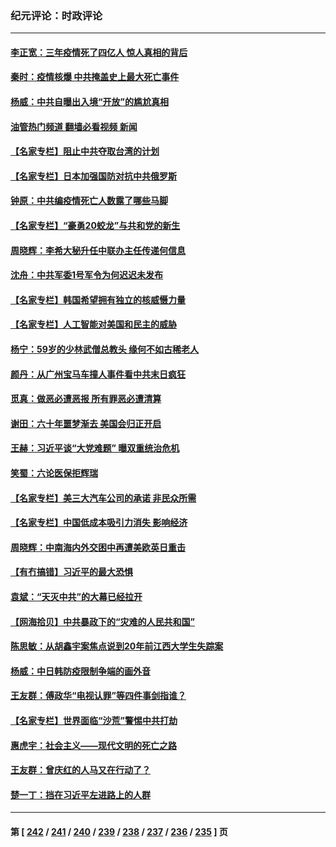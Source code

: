### 纪元评论：时政评论
---
#### [李正宽：三年疫情死了四亿人 惊人真相的背后](../../pages/nsc1025/n13908637.md?01170330) 
#### [秦时：疫情核爆 中共掩盖史上最大死亡事件](../../pages/nsc1025/n13908193.md?01170330) 
#### [杨威：中共自曝出入境“开放”的尴尬真相](../../pages/nsc1025/n13907948.md?01170330) 
#### [油管热门频道 翻墙必看视频 新闻](ok?01170330)
#### [【名家专栏】阻止中共夺取台湾的计划](../../pages/nsc1025/n13907549.md?01170330) 
#### [【名家专栏】日本加强国防对抗中共俄罗斯](../../pages/nsc1025/n13907657.md?01170330) 
#### [钟原：中共编疫情死亡人数露了哪些马脚](../../pages/nsc1025/n13907188.md?01170330) 
#### [【名家专栏】“豪勇20蛟龙”与共和党的新生](../../pages/nsc1025/n13906336.md?01170330) 
#### [周晓辉：李希大秘升任中联办主任传递何信息](../../pages/nsc1025/n13906999.md?01170330) 
#### [沈舟：中共军委1号军令为何迟迟未发布](../../pages/nsc1025/n13906695.md?01170330) 
#### [【名家专栏】韩国希望拥有独立的核威慑力量](../../pages/nsc1025/n13906335.md?01170330) 
#### [【名家专栏】人工智能对美国和民主的威胁](../../pages/nsc1025/n13904656.md?01170330) 
#### [杨宁：59岁的少林武僧总教头 缘何不如古稀老人](../../pages/nsc1025/n13906407.md?01170330) 
#### [颜丹：从广州宝马车撞人事件看中共末日疯狂](../../pages/nsc1025/n13906385.md?01170330) 
#### [觅真：做恶必遭恶报 所有罪恶必遭清算](../../pages/nsc1025/n13906159.md?01170330) 
#### [谢田：六十年噩梦渐去 美国会归正开启](../../pages/nsc1025/n13906104.md?01170330) 
#### [王赫：习近平谈“大党难题” 曝双重统治危机](../../pages/nsc1025/n13905937.md?01170330) 
#### [笑蜀：六论医保拒辉瑞](../../pages/nsc1025/n13905819.md?01170330) 
#### [【名家专栏】美三大汽车公司的承诺 非民众所需](../../pages/nsc1025/n13905510.md?01170330) 
#### [【名家专栏】中国低成本吸引力消失 影响经济](../../pages/nsc1025/n13905515.md?01170330) 
#### [周晓辉：中南海内外交困中再遭美欧英日重击](../../pages/nsc1025/n13905566.md?01170330) 
#### [【有冇搞错】习近平的最大恐惧](../../pages/nsc1025/n13905319.md?01170330) 
#### [袁斌：“天灭中共”的大幕已经拉开](../../pages/nsc1025/n13905204.md?01170330) 
#### [【网海拾贝】中共暴政下的“灾难的人民共和国”](../../pages/nsc1025/n13905215.md?01170330) 
#### [陈思敏：从胡鑫宇案焦点说到20年前江西大学生失踪案](../../pages/nsc1025/n13904892.md?01170330) 
#### [杨威：中日韩防疫限制争端的画外音](../../pages/nsc1025/n13905018.md?01170330) 
#### [王友群：傅政华“电视认罪”等四件事剑指谁？](../../pages/nsc1025/n13904741.md?01170330) 
#### [【名家专栏】世界面临“沙荒”警惕中共打劫](../../pages/nsc1025/n13904662.md?01170330) 
#### [惠虎宇：社会主义——现代文明的死亡之路](../../pages/nsc1025/n13904452.md?01170330) 
#### [王友群：曾庆红的人马又在行动了？](../../pages/nsc1025/n13903414.md?01170330) 
#### [楚一丁：挡在习近平左进路上的人群](../../pages/nsc1025/n13904349.md?01170330) 

---
#### 第 [ [242](./242.md?01170330) / [241](./241.md?01170330) / [240](./240.md?01170330) / [239](./239.md?01170330) / [238](./238.md?01170330) / [237](./237.md?01170330) / [236](./236.md?01170330) / [235](./235.md?01170330) ] 页
